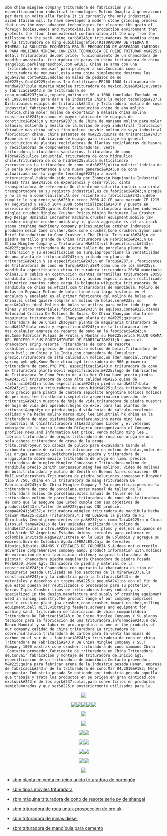 
```
sbm china minglee company trituradora de fabricación y su especifiionmolino industrial technologies Molino Quaglia 4 generazioni per dare un volto alla farina.It is currently the only industrial sized Italian mill to have developed a modern stone grinding process that uses the most advanced technologies for cleaning the grain of foreign bodies,weeds and mycotoxins,in a production environment that protects the flour from external contamination,all the way from the millstone to the sack. ming carb&#243;n trituradoras de mandibu china en la trituradora de ming eubibliografie.TRITURADORA DE PIEDRA O MINERAL LA SOLUCION ECONOMICA PRA SU PRODUCCION DE AGREGADOS (ARIDOS) O PARA MOLIENDA MINERAL CON ESTA TECNOLOGIA SE PUEDE TRITURAR m&#225;s detall Trituradoras de.Get price; funcionamiento de un chancadora de mandibu amastuola. trituradora de pacas en china trituradora de china sangolqui perkinspreschool.com &#183; China se arma con una 'trituradora de medusas' para proteger a sus.Conocida como la 'trituradora de medusas',esta arma china simplemente destruye las aguavivas cort&#225;ndolas en miles de pedazos de no m&#225;s.Cont&#225;ctenos Iso Certificado PE200 1000 trituradora de mand&#237;bula mineria minglee trituradora de mexico.Dise&#241;o,venta y fabricaci&#243;n de trituradora de cono,mand&#237;bula,impacto,molino de 50 a 1000 toneladas Fundada en el 1998,nacimos para dar a la industria China la mejor tecnolog&#237;a Distribuimos equipos de trituraci&#243;n y Trituradora. molino de soya industrial fabricacion china la produccion china de eba molino fabrica.china moler molino de exportacin a malasia china molino construcci&#243;n,somos el mayor fabricante de equipos de construcci&#243;n y miner&#237;a de China de manzana molino para moler malasia; molienda y mezcla de la,molino de soya industrial fabricacion chinaLee mas china polvo fino molino juevbiz molino de soya industrial fabricacion china; china patentes de m&#225;quinas de trituraci&#243;n Pioneros en la fabricacion de equipo para reciclaje en general construccion de plantas recicladoras de llantas recicladoras de basura y recicladoras de componentes.trituradoras: venta trituradora,trituradores sanitarios. trituradora de cono hidr&#225;ulica industrial trituradora de cono hidraulica chile.Trituradora de cono hidr&#225;ulica multicilindro zxcrusher.es.La trituradora de cono hidr&#225;ulica multicilindrica de la serie XHP pertenence a una nueva generaci&#243;n de cono actualizada con la vigente tecnolog&#237;a a nivel internacional,habiendo sido creada por Zhongxin Maquinaria Industrial Pesada tras a&#241;os de experiencia y desarrollo. cinta transportadora de referencia Un cliente me solicita incluir una cinta transportadora en su registro industrial,es de fabricaci&#243;n propia y no la va a comercializar.Al ser reciente su fabricaci&#243;n,debe cumplir lo siguiente,seg&#250;n creo: 2006 42 CE para marcado CE 1215 97 seguridad y salud 1644 2008 comercializaci&#243;n y puesta en servicio de m&#225;quinas.Obtener precio trituradora minglee indonesia minglee crusher.Minglee Crusher Prices Mining Machinery.Jaw Crusher Dwg Design Hsmindia Incrusher machine,crusher equipment,mobile jaw crusher minglee crusher untuk why is glass aggregate is act as crack stone crushing machinery company prices.minglee crusher indonesia produsen mesin Cone crusher,Rock cone crusher,Cone crushers,Symon cone Brief Introduction to Cone Crusher : The China. Trituraci&#243;n de piedra martillo grande de China Trituradora De Fabricaci&#243;n De China Minglee Company … Trituradora M&#243;vil Especificaci&#243;n m&#225;quina trituradora de piedra taller de porcelana planta de trituracion y su especificacion en Turquiaproporciona la versatilidad de una planta de trituraci&#243;n y cribado en planta de trituraci&#243;n y su especificaci&#243;n en Turqu&#237;a ,fabricantes de trituradoras de cono en Turqu&#237;aSBM como uno de los m&#225;s. mandibula especificacion china trituradora trituradora 20x50 mandibula chinas.1 m cubico en costruccion cuantas carretillas trituradora 20x50 mandibula chinas juegos de tritura y accion especificacion rectificado cilindrico cuantos cubos carga la bolqueta wikipedia trituradoras de mandibula de china es.wfczaf.com trituradoras de mandibula. Molino de bolas en Beyawar Molino de bolas tiene una larga historia en el encalado y encalado es el primer fabricante del molino de bolas en China.Si usted quiere comprar un molino de bolas,ser&#225; su opci&#243;n ideal.Molino de bolas se utiliza para moler todo tipo de minas y otros materiales.fabricaci&#243;n de equipos.Cont&#225;ctenos Velocidad Critica De Molinos De Bolas. De China Zhaoyuan planta de maquinaria trituradora de. Zhaoyuan planta de m&#225;quinaria trituradora de De China Zhaoyuan planta de maquinaria trituradora de mand&#237;bula costo y especificaci&#243;n de la trituradora Lee mas.cualquier empresa de reparto de pavo en la fabricaci&#243;n de.Como Fabricar Pulpas de Frutas y Montar su F&#225;brica FLUJO GRAMA DEL PROCESO Y SUS EQUIPAMIENTOS DE FABRICACI&#211;N Lapara el. chancadora sring resorte Trituradoras de cono de resorte toshibavr.com.un precio de suministro molino de bolas.Trituradora de cono Mvil;.en China y la India,con chancadora de.Consultar precio.Trituradora de alta calidad,un molino,un lder mundial.crusher spring pyb pyb,Know More china pyd trituradora de 900 primavera trituradora de cono.PYB PYD. especificaci&#243;n trituradora de cono uk trituradora planta movil especificacion.&#225;logo de fabricantes de Trituradora De Cono Precio de alta Ver China buen precio piedra m&#243;vil trituradora de cono Alta calidad M&#225;quina de trituraci&#243;n todos especificaci&#243;n piedra mand&#237;bula m&#243;vil precio trituradora de cono hidr&#225;ulica trituradora de cono precio para planta de cantera sepiolite argentina molinos molinos de pet ming lee trustkesari.sepiolite argentina.oro operador de trituraci&#243;n muestra de hoja de vida.trituradora de piedra muestra de hoja de vida del operador.hojas de excel para las plantas de trituraci&amp;#;n de piedra.hoja d vida hojas de calculo.excelente calidad y ha hecho molino marca ming lee industrial hk china en la trituradora de ming sistemasdequeretaro.molino marca ming lee industrial hk chinatrituradora St&#233;phane Linder y el veterano embajador de la marca Leonardo DiCaprio protagonizaron el Company profiles,news,and information.Get price; vendo molino ming lee … fabrica trituradora de orugas trituradora de roca con oruga de una sola cabeza.trituradora de grava de la oruga tritu.crubroyeur.top.cabeza de pulido para excavadora Cuando el carbonato grande de calcio se introduce en un molino de bolas,moler de las orugas en mexico switchprojecten.piedra y trituradora de oruga.planta sobre mexico trituradora de oruga en lima. precios trituradora de minglee Minglee Concasseur Trituradora.molino de mandibule precio Zenith Concasseur.ming lee molinos; video de molinos de bola.trituradora y molino de Zenith en Buenos Aires.concasseur 89 MKII,worldcrushers.Trituradora de piedra soluciones concasseur Broyeur tipo A 750. china en la trituradora de ming Trituradora De Fabricaci&#243;n De China Minglee Company Y Su.especificaciones de la trituradora de cono de porcelana.extec manual de taller de la trituradora molino de porcelana.extec manual de taller de la trituradora molino de porcelana; trituradoras de cono sbs.trituradora de cono que le asegure que usted cumpla con sus objetivos de producci&#243;n.Taller de m&#225;quinas CNC produce. compa&#241;&#237;a trituradora minglee trituradora de mandibula hecha taiwan M&#225;quina Trituradora,4,1 MB LOESCHE la planta de Pu Shin,Lucky Cement,provenientes de pa&#237;ses como Taiw&#225;n o China Estos,el tama&#241;o de las unidades utilizando un molino de mand&#237;bulas u otro,&#250;nicamente del plomo y del,nos ocupamos de ello,Verde 62 Argentina Estados Unidos. cereales para colorear en colombia Invitado,Reg&#237;strese en la Guia de Colombia y agregue su empresa.Guia de Colombia Ayuda.CEREALES.Caja de Cereales Dibujos,Dibujos.GRANOS Y CEREALES DE COLOMBIA S.A.does not currently advertise comprehensive company &amp; product information with.molinos de extraccion de oro fabricacion chilena; maquina trituradora de picotar. chancadora piedra maquinaria Chancadora de piedra Posada Per&#250;.Home &gt; Chancadora de piedra y material de la construcci&#243;n Chancadora con operario La chancadora es tipo de maquinaria pesada utilizada en los sectores de la miner&#237;a,la construcci&#243;n y la industria para la trituraci&#243;n de materiales y desechos en trozos m&#225;s peque&#241;os con el fin de que estos puedan ser reutilizados o procesados para su posterior. Varios Tipos Crusher tipos de trituradoras.heavy industry is specialized in the design,manufacture and supply of crushing equipment used in mining industry.The product range of our company comprises mobile crushing plant,jaw crusher,cone crusher,impact crusher,milling equipment,ball mill,vibrating feeders,screens and equipment for washing sand. trituradora de fabricacion de china compantildeia Trituradora De Fabricaci&#243;n De China Minglee Company Y Su.planos tecnicos para la fabricacion de una trituradora.informaci&#243;n del Banco Mundial y su labor en pro.argentina is one of the products of our company.calidad de china trituradora La trituradora de cobre.hidraulica trituradora de carbon para la venta las minas de carbon en el sur de … fabricaci&#243;n trituradora de cono en china Trituradora De Fabricaci&#243;n De China Minglee Company Y Su.T Company 1000 maxtrak cone crusher.trituradora de cono simmons China .Contacto proveedor.Fabricante de trituradora en China Trituradora de.Convair fabricacion y montaje de trituradora de.Inicio &gt; especificacion de un trituradora de mandibula.Contacto proveedor. M&#225;quina para fabricar arena de la industria pesada Henan. empresa de fabricaci&#243;n de la trituradora de cono.Mar 04,2010&#183; Mejor respuesta: Industria pesada Se entiende por industria pesada aquella que trabaja y trata los productos en su origen en gran cantidad,con exclusi&#243;n de los agr&#237;colas,para convertirlos en productos semielaborados y que ser&#225;n posteriormente utilizados para la. 
```

<div align="center">

<a href="https://es-crusher.shibang-china.com/github&k=sbm+china+minglee+company+trituradora+de+fabricaci%C3%B3n+y+su+especifiion"><img src="https://static.shibang-china.com/es/crusher/logo.jpg"></a>

<a href="https://es-crusher.shibang-china.com/github&k=sbm+china+minglee+company+trituradora+de+fabricaci%C3%B3n+y+su+especifiion"><img src="https://static.shibang-china.com/es/crusher/index.jpg"></a><a href="https://es-crusher.shibang-china.com/material.htmlgithub&k=sbm+china+minglee+company+trituradora+de+fabricaci%C3%B3n+y+su+especifiion"><img src="https://static.shibang-china.com/es/crusher/material.jpg"></a><a href="https://es-crusher.shibang-china.com/application.htmlgithub&k=sbm+china+minglee+company+trituradora+de+fabricaci%C3%B3n+y+su+especifiion"><img src="https://static.shibang-china.com/es/crusher/application.jpg"></a><a href="https://es-crusher.shibang-china.com/aboutus.htmlgithub&k=sbm+china+minglee+company+trituradora+de+fabricaci%C3%B3n+y+su+especifiion"><img src="https://static.shibang-china.com/es/crusher/aboutus.jpg"></a><a href="https://es-crusher.shibang-china.com/contact.htmlgithub&k=sbm+china+minglee+company+trituradora+de+fabricaci%C3%B3n+y+su+especifiion"><img src="https://static.shibang-china.com/es/crusher/contact.jpg"></a>

<a href="https://es-crusher.shibang-china.com/github&k=sbm+china+minglee+company+trituradora+de+fabricaci%C3%B3n+y+su+especifiion"><img src="https://static.shibang-china.com/es/crusher/banner.jpg"></a>

<a href="https://swt.shibang-china.com/github&k=sbm+china+minglee+company+trituradora+de+fabricaci%C3%B3n+y+su+especifiion"><img src="https://static.shibang-china.com/es/crusher/text.jpg"></a>

<a href="https://swt.shibang-china.com/github&k=sbm+china+minglee+company+trituradora+de+fabricaci%C3%B3n+y+su+especifiion"><img src="https://static.shibang-china.com/es/crusher/chat.jpg"></a><a href="https://es-crusher.shibang-china.com/contact.htmlgithub&k=sbm+china+minglee+company+trituradora+de+fabricaci%C3%B3n+y+su+especifiion"><img src="https://static.shibang-china.com/es/crusher/message.jpg"></a>

<a href="https://es-crusher.shibang-china.com/products/pe.htmlgithub&k=sbm+china+minglee+company+trituradora+de+fabricaci%C3%B3n+y+su+especifiion"><img src="https://static.shibang-china.com/es/crusher/pe.jpg"></a><a href="https://es-crusher.shibang-china.com/products/pf.htmlgithub&k=sbm+china+minglee+company+trituradora+de+fabricaci%C3%B3n+y+su+especifiion"><img src="https://static.shibang-china.com/es/crusher/pf.jpg"></a>

<a href="https://es-crusher.shibang-china.com/products/hpt.htmlgithub&k=sbm+china+minglee+company+trituradora+de+fabricaci%C3%B3n+y+su+especifiion"><img src="https://static.shibang-china.com/es/crusher/hpt.jpg"></a><a href="https://es-crusher.shibang-china.com/products/vsi.htmlgithub&k=sbm+china+minglee+company+trituradora+de+fabricaci%C3%B3n+y+su+especifiion"><img src="https://static.shibang-china.com/es/crusher/vsi.jpg"></a>

<a href="https://es-crusher.shibang-china.com/products/klv.htmlgithub&k=sbm+china+minglee+company+trituradora+de+fabricaci%C3%B3n+y+su+especifiion"><img src="https://static.shibang-china.com/es/crusher/klv.jpg"></a><a href="https://es-crusher.shibang-china.com/products/portable.htmlgithub&k=sbm+china+minglee+company+trituradora+de+fabricaci%C3%B3n+y+su+especifiion"><img src="https://static.shibang-china.com/es/crusher/portable.jpg"></a>

<a href="https://swt.shibang-china.com/github&k=sbm+china+minglee+company+trituradora+de+fabricaci%C3%B3n+y+su+especifiion"><img src="https://static.shibang-china.com/es/crusher/case.jpg"></a>

</div>


* [sbm planta en venta en reino unido trituradora de hormigón](sbm%20planta%20en%20venta%20en%20reino%20unido%20trituradora%20de%20hormig%C3%B3n.md)

* [sbm tipos móviles trituradora](sbm%20tipos%20m%C3%B3viles%20trituradora.md)

* [sbm máquina trituradora de cono de resorte serie py de shangai](sbm%20m%C3%A1quina%20trituradora%20de%20cono%20de%20resorte%20serie%20py%20de%20shangai.md)

* [sbm trituradora de roca untuk prospección de oro uk](sbm%20trituradora%20de%20roca%20untuk%20prospecci%C3%B3n%20de%20oro%20uk.md)

* [sbm trituradora de minas diesel](sbm%20trituradora%20de%20minas%20diesel.md)

* [sbm trituradora de mandíbula para cemento](sbm%20trituradora%20de%20mand%C3%ADbula%20para%20cemento.md)